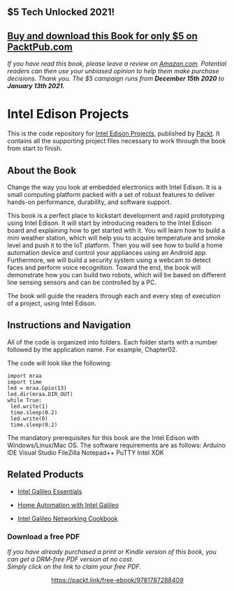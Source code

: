 


## $5 Tech Unlocked 2021!
[Buy and download this Book for only $5 on PacktPub.com](https://www.packtpub.com/product/intel-edison-projects/9781787288409)
-----
*If you have read this book, please leave a review on [Amazon.com](https://www.amazon.com/gp/product/1787288404).     Potential readers can then use your unbiased opinion to help them make purchase decisions. Thank you. The $5 campaign         runs from __December 15th 2020__ to __January 13th 2021.__*

# Intel Edison Projects
This is the code repository for [Intel Edison Projects](https://www.packtpub.com/hardware-and-creative/intel-edison-projects?utm_source=github&utm_medium=repository&utm_campaign=9781787288409), published by [Packt](https://www.packtpub.com/?utm_source=github). It contains all the supporting project files necessary to work through the book from start to finish.
## About the Book
Change the way you look at embedded electronics with Intel Edison. It is a small computing platform packed with a set of robust features to deliver hands-on performance, durability, and software support.

This book is a perfect place to kickstart development and rapid prototyping using Intel Edison. It will start by introducing readers to the Intel Edison board and explaining how to get started with it. You will learn how to build a mini weather station, which will help you to acquire temperature and smoke level and push it to the IoT platform. Then you will see how to build a home automation device and control your appliances using an Android app. Furthermore, we will build a security system using a webcam to detect faces and perform voice recognition. Toward the end, the book will demonstrate how you can build two robots, which will be based on different line sensing sensors and can be controlled by a PC.

The book will guide the readers through each and every step of execution of a project, using Intel Edison.
## Instructions and Navigation
All of the code is organized into folders. Each folder starts with a number followed by the application name. For example, Chapter02.



The code will look like the following:
```
import mraa
import time
led = mraa.Gpio(13)
led.dir(mraa.DIR_OUT)
while True:
 led.write(1)
 time.sleep(0.2)
 led.write(0)
 time.sleep(0.2)
```

The mandatory prerequisites for this book are the Intel Edison with Windows/Linux/Mac
OS. The software requirements are as follows:
Arduino IDE
Visual Studio
FileZilla
Notepad++
PuTTY
Intel XDK

## Related Products
* [Intel Galileo Essentials](https://www.packtpub.com/hardware-and-creative/intel-edison-projects?utm_source=github&utm_medium=repository&utm_campaign=9781787288409)

* [Home Automation with Intel Galileo](https://www.packtpub.com/hardware-and-creative/intel-edison-projects?utm_source=github&utm_medium=repository&utm_campaign=9781787288409)

* [Intel Galileo Networking Cookbook](https://www.packtpub.com/hardware-and-creative/intel-edison-projects?utm_source=github&utm_medium=repository&utm_campaign=9781787288409)


### Download a free PDF

 <i>If you have already purchased a print or Kindle version of this book, you can get a DRM-free PDF version at no cost.<br>Simply click on the link to claim your free PDF.</i>
<p align="center"> <a href="https://packt.link/free-ebook/9781787288409">https://packt.link/free-ebook/9781787288409 </a> </p>